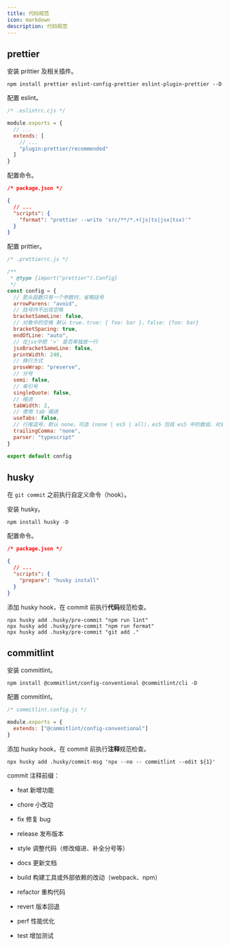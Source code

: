 ```yaml
---
title: 代码规范
icon: markdown
description: 代码规范
---
```


## prettier

安装 prittier 及相关插件。

```shell
npm install prettier eslint-config-prettier eslint-plugin-prettier --D
```

配置 eslint。

```js
/* .eslintrc.cjs */

module.exports = {
  // ...
  extends: [
    // ...
    "plugin:prettier/recommended"
  ]
}
```

配置命令。

```json
/* package.json */

{
  // ...
  "scripts": {
    "format": "prettier --write 'src/**/*.+(js|ts|jsx|tsx)'"
  }
}
```

配置 prittier。

```js
/* .prettierrc.js */

/**
 * @type {import("prettier").Config}
 */
const config = {
  // 箭头函数只有一个参数时，省略括号
  arrowParens: "avoid",
  // 括号内不出现空格
  bracketSameLine: false,
  // 对象中的空格 默认 true，true: { foo: bar }，false: {foo: bar}
  bracketSpacing: true,
  endOfLine: "auto",
  // 在jsx中把 '>' 是否单独放一行
  jsxBracketSameLine: false,
  printWidth: 240,
  // 换行方式
  proseWrap: "preserve",
  // 分号
  semi: false,
  // 单引号
  singleQuote: false,
  // 缩进
  tabWidth: 2,
  // 使用 tab 缩进
  useTabs: false,
  // 行尾逗号，默认 none，可选 (none | es5 | all)，es5 包括 es5 中的数组、对象，all 包括函数对象
  trailingComma: "none",
  parser: "typescript"
}

export default config
```

## husky

在 `git commit` 之前执行自定义命令（hook）。

安装 husky。

```shell
npm install husky -D
```

配置命令。

```json
/* package.json */

{
  // ...
  "scripts": {
    "prepare": "husky install"
  }
}
```

添加 husky hook，在 commit 前执行**代码**规范检查。

```shell
npx husky add .husky/pre-commit "npm run lint"
npx husky add .husky/pre-commit "npm run format"
npx husky add .husky/pre-commit "git add ."
```

## commitlint

安装 commitlint。

```shell
npm install @commitlint/config-conventional @commitlint/cli -D
```

配置 commitlint。

```js
/* commitlint.config.js */

module.exports = {
  extends: ["@commitlint/config-conventional"]
}
```

添加 husky hook，在 commit 前执行**注释**规范检查。

```shell
npx husky add .husky/commit-msg 'npx --no -- commitlint --edit ${1}'
```

commit 注释前缀：

- feat      新增功能

- chore     小改动

- fix       修复 bug

- release   发布版本

- style     调整代码（修改缩进、补全分号等）

- docs      更新文档

- build     构建工具或外部依赖的改动（webpack、npm）

- refactor  重构代码

- revert    版本回退

- perf      性能优化

- test      增加测试
